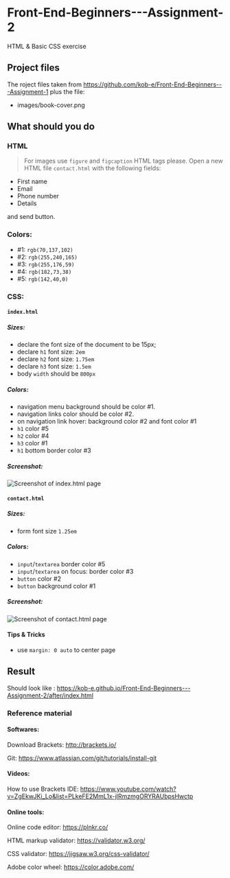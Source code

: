 # Front-End-Beginners---Assignment-2
HTML &amp; Basic CSS exercise

## Project files
The roject files taken from https://github.com/kob-e/Front-End-Beginners---Assignment-1
plus the file:
* images/book-cover.png


## What should you do
### HTML
> For images use `figure` and `figcaption` HTML tags please.
Open a new HTML file `contact.html` with the following fields:
* First name
* Email
* Phone number
* Details

and send button.

### Colors:
* #1: `rgb(70,137,102)`
* #2: `rgb(255,240,165)`
* #3: `rgb(255,176,59)`
* #4: `rgb(182,73,38)`
* #5: `rgb(142,40,0)`

### CSS:
#### `index.html`
##### Sizes:
* declare the font size of the document to be 15px;
* declare `h1` font size: `2em`
* declare `h2` font size: `1.75em`
* declare `h3` font size: `1.5em`
* body `width` should be `800px`

##### Colors:
* navigation menu background should be color #1.
* navigation links color should be color #2.
* on navigation link hover: background color #2 and font color #1
* `h1` color #5
* `h2` color #4
* `h3` color #1
* `h1` bottom border color #3

##### Screenshot:
![Screenshot of index.html page](screenshotes/ex2-index-screenshot.png)

#### `contact.html`
##### Sizes:
* form font size `1.25em`

##### Colors:
* `input`/`textarea` border color #5
* `input`/`textarea` on focus: border color #3
* `button` color #2
* `button` background color #1

##### Screenshot:
![Screenshot of contact.html page](/screenshotes/ex2-contact-screenshot.png)

#### Tips &amp; Tricks
* use `margin: 0 auto` to center page
## Result
Should look like : https://kob-e.github.io/Front-End-Beginners---Assignment-2/after/index.html

### Reference material

#### Softwares:
Download Brackets: http://brackets.io/

Git: https://www.atlassian.com/git/tutorials/install-git

#### Videos:
How to use Brackets IDE: https://www.youtube.com/watch?v=ZgEkwJKi_Lo&list=PLkeFE2MmL1x-jIRmzmgORYRAUbpsHwctp

#### Online tools:
Online code editor: https://plnkr.co/

HTML markup validator: https://validator.w3.org/

CSS validator: https://jigsaw.w3.org/css-validator/

Adobe color wheel: https://color.adobe.com/

 